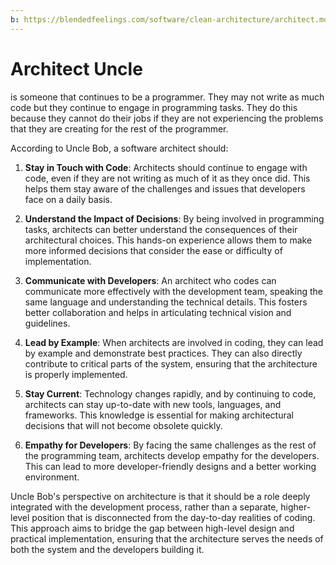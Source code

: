 ```yaml
---
b: https://blendedfeelings.com/software/clean-architecture/architect.md
---
```


# Architect Uncle 
is someone that continues to be a programmer. They may not write as much code but they continue to engage in programming tasks. They do this because they cannot do their jobs if they are not experiencing the problems that they are creating for the rest of the programmer.

According to Uncle Bob, a software architect should:

1. **Stay in Touch with Code**: Architects should continue to engage with code, even if they are not writing as much of it as they once did. This helps them stay aware of the challenges and issues that developers face on a daily basis.

2. **Understand the Impact of Decisions**: By being involved in programming tasks, architects can better understand the consequences of their architectural choices. This hands-on experience allows them to make more informed decisions that consider the ease or difficulty of implementation.

3. **Communicate with Developers**: An architect who codes can communicate more effectively with the development team, speaking the same language and understanding the technical details. This fosters better collaboration and helps in articulating technical vision and guidelines.

4. **Lead by Example**: When architects are involved in coding, they can lead by example and demonstrate best practices. They can also directly contribute to critical parts of the system, ensuring that the architecture is properly implemented.

5. **Stay Current**: Technology changes rapidly, and by continuing to code, architects can stay up-to-date with new tools, languages, and frameworks. This knowledge is essential for making architectural decisions that will not become obsolete quickly.

6. **Empathy for Developers**: By facing the same challenges as the rest of the programming team, architects develop empathy for the developers. This can lead to more developer-friendly designs and a better working environment.

Uncle Bob's perspective on architecture is that it should be a role deeply integrated with the development process, rather than a separate, higher-level position that is disconnected from the day-to-day realities of coding. This approach aims to bridge the gap between high-level design and practical implementation, ensuring that the architecture serves the needs of both the system and the developers building it.